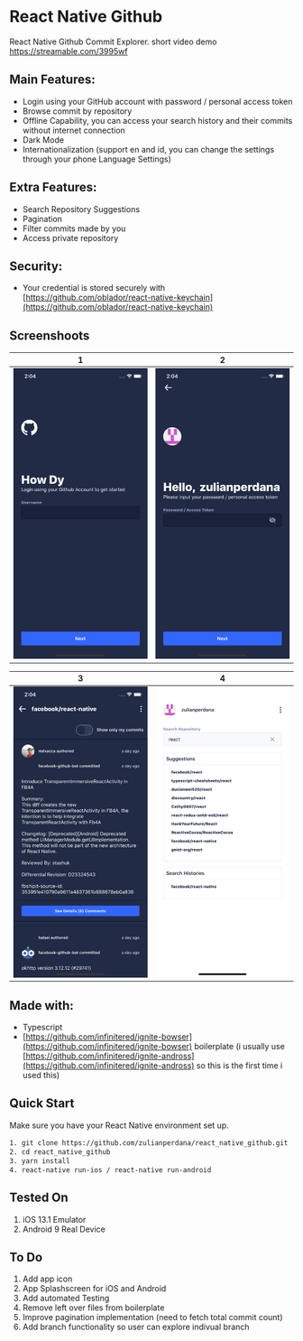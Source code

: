 #  React Native Github

React Native Github Commit Explorer.
short video demo https://streamable.com/3995wf

## Main Features:

- Login using your GitHub account with password / personal access token
- Browse commit by repository
- Offline Capability, you can access your search history and their commits without internet connection
- Dark Mode 
- Internationalization (support en and id, you can change the settings through your phone Language Settings)

## Extra Features:

- Search Repository Suggestions
- Pagination
- Filter commits made by you
- Access private repository

## Security:

- Your credential is stored securely with [https://github.com/oblador/react-native-keychain](https://github.com/oblador/react-native-keychain)

## Screenshoots

1             |  2
:-------------------------:|:-------------------------:
![](https://github.com/zulianperdana/react_native_github/blob/master/screenshoots/ss1.png?raw=true)  |  ![](https://github.com/zulianperdana/react_native_github/blob/master/screenshoots/ss2.png?raw=true)

3             |  4
:-------------------------:|:-------------------------:
![](https://github.com/zulianperdana/react_native_github/blob/master/screenshoots/ss3.png?raw=true)  |  ![](https://github.com/zulianperdana/react_native_github/blob/master/screenshoots/ss5.png?raw=true)


## Made with:
- Typescript
- [https://github.com/infinitered/ignite-bowser](https://github.com/infinitered/ignite-bowser) boilerplate (i usually use [https://github.com/infinitered/ignite-andross](https://github.com/infinitered/ignite-andross) so this is the first time i used this)

## Quick Start

Make sure you have your React Native environment set up.
```
1. git clone https://github.com/zulianperdana/react_native_github.git
2. cd react_native_github
3. yarn install
4. react-native run-ios / react-native run-android
```

## Tested On

1. iOS 13.1 Emulator
2. Android 9 Real Device


## To Do

1. Add app icon
2. App Splashscreen for iOS and Android
3. Add automated Testing
4. Remove left over files from boilerplate
5. Improve pagination implementation (need to fetch total commit count)
6. Add branch functionality so user can explore indivual branch
